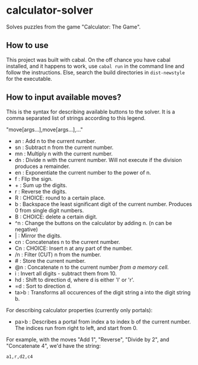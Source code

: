 # calculator-solver
Solves puzzles from the game "Calculator: The Game".

## How to use

This project was built with cabal.  On the off chance you have cabal installed, and it happens to work,
use `cabal run` in the command line and follow the instructions.  Else, search the build directories in `dist-newstyle` for the executable.

## How to input available moves?

This is the syntax for describing available buttons to the solver.  It is a comma separated list of strings according to this legend.

"move[args...],move[args...],..."

- an : Add n to the current number.
- sn : Subtract n from the current number.
- mn : Multiply n with the current number.
- dn : Divide n with the current number.  Will not execute if the division produces a remainder.
- en : Exponentiate the current number to the power of n.
- f  : Flip the sign.
- \+  : Sum up the digits.
- r  : Reverse the digits.
- R  : CHOICE: round to a certain place.
- b  : Backspace the least significant digit of the current number.  Produces 0 from single digit numbers.
- B  : CHOICE: delete a certain digit.
- ^n : Change the buttons on the calculator by adding n. (n can be negative)
- |  : Mirror the digits.
- cn : Concatenates n to the current number.
- Cn : CHOICE: Insert n at any part of the number.
- /n : Filter (CUT) n from the number.
- \#  : Store the current number.
- @n : Concatenate n to the current number *from a memory cell.*
- i  : Invert all digits - subtract them from 10.
- hd : Shift to direction d, where d is either 'l' or 'r'.
- =d : Sort to direction d.
- ta>b : Transforms all occurences of the digit string a into the digit string b.

For describing calculator properties (currently only portals):

- pa>b : Describes a portal from index a to index b of the current number.  The indices run from right to left, and start from 0.

For example, with the moves "Add 1", "Reverse", "Divide by 2", and "Concatenate 4", we'd have the string:

`a1,r,d2,c4`
